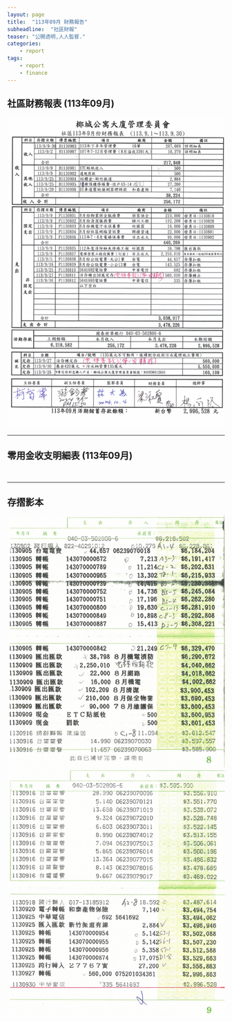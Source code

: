 ```yaml
---
layout: page
title:  "113年09月 財務報告"
subheadline:  "社區財報"
teaser: "公開透明,人人監督."
categories:
    - report
tags:
    - report
    - finance
---
```


## 社區財務報表 (113年09月)

![](https://github.com/coconutcity30050/community27/raw/gh-pages/assets/reports/113-09-%E8%B2%A1%E5%8B%99%E5%A0%B1%E8%A1%A8.jpg)

---
## 零用金收支明細表 (113年09月)

![]()

---
## 存摺影本

![](https://github.com/coconutcity30050/community27/raw/gh-pages/assets/reports/113-09-%E5%AD%98%E6%91%BA%E5%BD%B1%E6%9C%AC1.jpg)
![](https://github.com/coconutcity30050/community27/blob/gh-pages/assets/reports/113-09-%E5%AD%98%E6%91%BA%E5%BD%B1%E6%9C%AC2.jpg)
